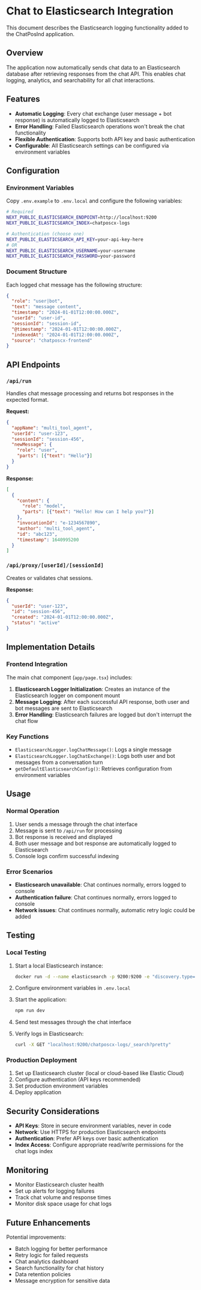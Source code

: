 # Chat to Elasticsearch Integration

This document describes the Elasticsearch logging functionality added to the ChatPosInd application.

## Overview

The application now automatically sends chat data to an Elasticsearch database after retrieving responses from the chat API. This enables chat logging, analytics, and searchability for all chat interactions.

## Features

- **Automatic Logging**: Every chat exchange (user message + bot response) is automatically logged to Elasticsearch
- **Error Handling**: Failed Elasticsearch operations won't break the chat functionality
- **Flexible Authentication**: Supports both API key and basic authentication
- **Configurable**: All Elasticsearch settings can be configured via environment variables

## Configuration

### Environment Variables

Copy `.env.example` to `.env.local` and configure the following variables:

```bash
# Required
NEXT_PUBLIC_ELASTICSEARCH_ENDPOINT=http://localhost:9200
NEXT_PUBLIC_ELASTICSEARCH_INDEX=chatposcx-logs

# Authentication (choose one)
NEXT_PUBLIC_ELASTICSEARCH_API_KEY=your-api-key-here
# OR
NEXT_PUBLIC_ELASTICSEARCH_USERNAME=your-username
NEXT_PUBLIC_ELASTICSEARCH_PASSWORD=your-password
```

### Document Structure

Each logged chat message has the following structure:

```json
{
  "role": "user|bot",
  "text": "message content",
  "timestamp": "2024-01-01T12:00:00.000Z",
  "userId": "user-id",
  "sessionId": "session-id",
  "@timestamp": "2024-01-01T12:00:00.000Z",
  "indexedAt": "2024-01-01T12:00:00.000Z",
  "source": "chatposcx-frontend"
}
```

## API Endpoints

### `/api/run`
Handles chat message processing and returns bot responses in the expected format.

**Request:**
```json
{
  "appName": "multi_tool_agent",
  "userId": "user-123",
  "sessionId": "session-456",
  "newMessage": {
    "role": "user",
    "parts": [{"text": "Hello"}]
  }
}
```

**Response:**
```json
[
  {
    "content": {
      "role": "model",
      "parts": [{"text": "Hello! How can I help you?"}]
    },
    "invocationId": "e-1234567890",
    "author": "multi_tool_agent",
    "id": "abc123",
    "timestamp": 1640995200
  }
]
```

### `/api/proxy/[userId]/[sessionId]`
Creates or validates chat sessions.

**Response:**
```json
{
  "userId": "user-123",
  "id": "session-456",
  "created": "2024-01-01T12:00:00.000Z",
  "status": "active"
}
```

## Implementation Details

### Frontend Integration

The main chat component (`app/page.tsx`) includes:

1. **Elasticsearch Logger Initialization**: Creates an instance of the Elasticsearch logger on component mount
2. **Message Logging**: After each successful API response, both user and bot messages are sent to Elasticsearch
3. **Error Handling**: Elasticsearch failures are logged but don't interrupt the chat flow

### Key Functions

- `ElasticsearchLogger.logChatMessage()`: Logs a single message
- `ElasticsearchLogger.logChatExchange()`: Logs both user and bot messages from a conversation turn
- `getDefaultElasticsearchConfig()`: Retrieves configuration from environment variables

## Usage

### Normal Operation

1. User sends a message through the chat interface
2. Message is sent to `/api/run` for processing
3. Bot response is received and displayed
4. Both user message and bot response are automatically logged to Elasticsearch
5. Console logs confirm successful indexing

### Error Scenarios

- **Elasticsearch unavailable**: Chat continues normally, errors logged to console
- **Authentication failure**: Chat continues normally, errors logged to console
- **Network issues**: Chat continues normally, automatic retry logic could be added

## Testing

### Local Testing

1. Start a local Elasticsearch instance:
   ```bash
   docker run -d --name elasticsearch -p 9200:9200 -e "discovery.type=single-node" elasticsearch:8.11.0
   ```

2. Configure environment variables in `.env.local`

3. Start the application:
   ```bash
   npm run dev
   ```

4. Send test messages through the chat interface

5. Verify logs in Elasticsearch:
   ```bash
   curl -X GET "localhost:9200/chatposcx-logs/_search?pretty"
   ```

### Production Deployment

1. Set up Elasticsearch cluster (local or cloud-based like Elastic Cloud)
2. Configure authentication (API keys recommended)
3. Set production environment variables
4. Deploy application

## Security Considerations

- **API Keys**: Store in secure environment variables, never in code
- **Network**: Use HTTPS for production Elasticsearch endpoints
- **Authentication**: Prefer API keys over basic authentication
- **Index Access**: Configure appropriate read/write permissions for the chat logs index

## Monitoring

- Monitor Elasticsearch cluster health
- Set up alerts for logging failures
- Track chat volume and response times
- Monitor disk space usage for chat logs

## Future Enhancements

Potential improvements:
- Batch logging for better performance
- Retry logic for failed requests
- Chat analytics dashboard
- Search functionality for chat history
- Data retention policies
- Message encryption for sensitive data